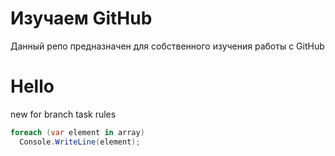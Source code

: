 # Изучаем GitHub
Данный репо предназначен для собственного изучения работы с GitHub

# Hello
new for branch task rules
```cs
foreach (var element in array)
  Console.WriteLine(element);
```

